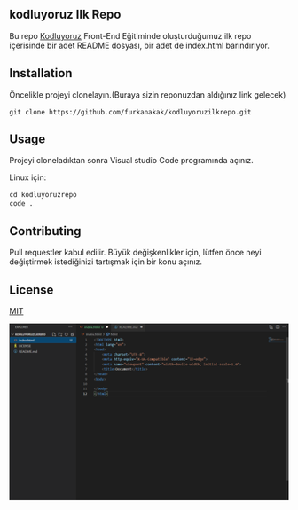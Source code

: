 ## kodluyoruz Ilk Repo
Bu repo [Kodluyoruz](https://www.kodluyoruz.org/) Front-End Eğitiminde oluşturduğumuz ilk repo içerisinde bir adet README dosyası, bir adet de index.html barındırıyor.

## Installation
Öncelikle projeyi clonelayın.(Buraya sizin reponuzdan aldığınız link gelecek)

```
git clone https://github.com/furkanakak/kodluyoruzilkrepo.git
```

## Usage
Projeyi cloneladıktan sonra Visual studio Code programında açınız.

Linux için:
``` 
cd kodluyoruzrepo
code .
```

## Contributing
Pull requestler kabul edilir. Büyük değişkenlikler için, lütfen önce neyi değiştirmek istediğinizi tartışmak için bir konu açınız.

## License
[MIT](https://www.kodluyoruz.org/)



![Kodluyoruz](kodluyoruz.PNG)




